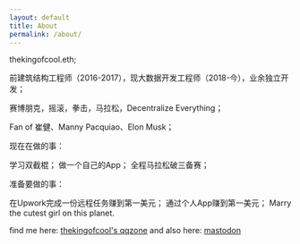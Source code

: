```yaml
---
layout: default
title: About
permalink: /about/
---
```

thekingofcool.eth;

前建筑结构工程师（2016-2017），现大数据开发工程师（2018-今），业余独立开发；

赛博朋克，摇滚，拳击，马拉松，Decentralize Everything；

Fan of 崔健、Manny Pacquiao、Elon Musk；

现在在做的事：

学习双截棍；
做一个自己的App；
全程马拉松破三备赛；

准备要做的事：

在Upwork完成一份远程任务赚到第一美元；
通过个人App赚到第一美元；
Marry the cutest girl on this planet.

find me here: [thekingofcool's qqzone](https://thekingof.cool)
and also here: [mastodon](https://@thekingofcool@mastodon.social)
